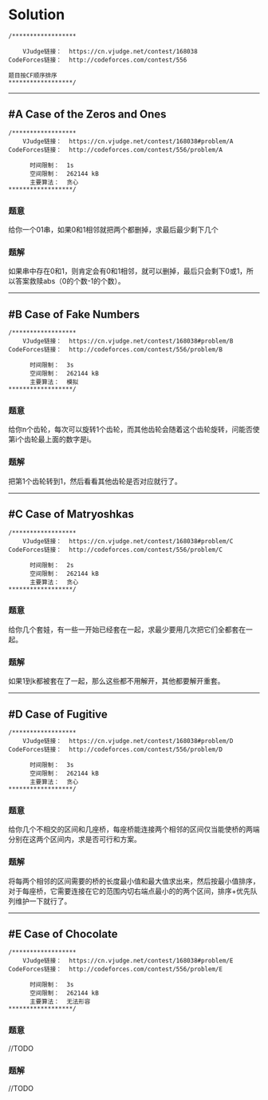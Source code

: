 # Solution
```
/******************

    VJudge链接：  https://cn.vjudge.net/contest/168038
CodeForces链接：  http://codeforces.com/contest/556

题目按CF顺序排序
******************/
```

***
## #A Case of the Zeros and Ones
```
/******************
    VJudge链接：  https://cn.vjudge.net/contest/168038#problem/A
CodeForces链接：  http://codeforces.com/contest/556/problem/A

      时间限制：  1s
      空间限制：  262144 kB
      主要算法：  贪心
******************/
```
### 题意
给你一个01串，如果0和1相邻就把两个都删掉，求最后最少剩下几个
### 题解
如果串中存在0和1，则肯定会有0和1相邻，就可以删掉，最后只会剩下0或1，所以答案救赎abs（0的个数-1的个数）。

***
## #B Case of Fake Numbers
```
/******************
    VJudge链接：  https://cn.vjudge.net/contest/168038#problem/B
CodeForces链接：  http://codeforces.com/contest/556/problem/B

      时间限制：  3s
      空间限制：  262144 kB
      主要算法：  模拟
******************/
```
### 题意
给你n个齿轮，每次可以旋转1个齿轮，而其他齿轮会随着这个齿轮旋转，问能否使第i个齿轮最上面的数字是i。
### 题解
把第1个齿轮转到1，然后看看其他齿轮是否对应就行了。

***
## #C Case of Matryoshkas
```
/******************
    VJudge链接：  https://cn.vjudge.net/contest/168038#problem/C
CodeForces链接：  http://codeforces.com/contest/556/problem/C

      时间限制：  2s
      空间限制：  262144 kB
      主要算法：  贪心
******************/
```
### 题意
给你几个套娃，有一些一开始已经套在一起，求最少要用几次把它们全都套在一起。
### 题解
如果1到k都被套在了一起，那么这些都不用解开，其他都要解开重套。

***
## #D Case of Fugitive
```
/******************
    VJudge链接：  https://cn.vjudge.net/contest/168038#problem/D
CodeForces链接：  http://codeforces.com/contest/556/problem/D

      时间限制：  3s
      空间限制：  262144 kB
      主要算法：  贪心
******************/
```
### 题意
给你几个不相交的区间和几座桥，每座桥能连接两个相邻的区间仅当能使桥的两端分别在这两个区间内，求是否可行和方案。
### 题解
将每两个相邻的区间需要的桥的长度最小值和最大值求出来，然后按最小值排序，对于每座桥，它需要连接在它的范围内切右端点最小的的两个区间，排序+优先队列维护一下就行了。

***
## #E Case of Chocolate
```
/******************
    VJudge链接：  https://cn.vjudge.net/contest/168038#problem/E
CodeForces链接：  http://codeforces.com/contest/556/problem/E

      时间限制：  3s
      空间限制：  262144 kB
      主要算法：  无法形容
******************/
```
### 题意
//TODO
### 题解
//TODO
